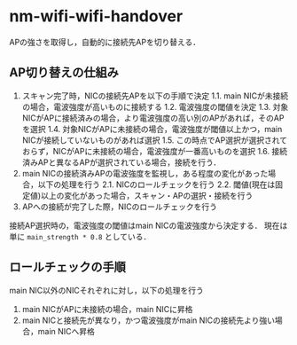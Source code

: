 # nm-wifi-wifi-handover

APの強さを取得し，自動的に接続先APを切り替える．


## AP切り替えの仕組み

1. スキャン完了時，NICの接続先APを以下の手順で決定
  1.1. main NICが未接続の場合，電波強度が高いものに接続する
  1.2. 電波強度の閾値を決定
  1.3. 対象NICがAPに接続済みの場合，より電波強度の高い別のAPがあれば，そのAPを選択
  1.4. 対象NICがAPに未接続の場合，電波強度が閾値以上かつ，main NICが接続していないものがあれば選択
  1.5. この時点でAP選択が選択されておらず，NICがAPに未接続の場合，電波強度が一番高いものを選択
  1.6. 接続済みAPと異なるAPが選択されている場合，接続を行う．
2. main NICの接続済みAPの電波強度を監視し，ある程度の変化があった場合，以下の処理を行う
  2.1. NICのロールチェックを行う
  2.2. 閾値(現在は固定値)以上の変化があった場合，スキャン・APの選択・接続を行う
3. APへの接続が完了した際，NICのロールチェックを行う

接続AP選択時の，電波強度の閾値はmain NICの電波強度から決定する．
現在は単に `main_strength * 0.8` としている．


## ロールチェックの手順

main NIC以外のNICそれぞれに対し，以下の処理を行う
1. main NICがAPに未接続の場合，main NICに昇格
3. main NICと接続先が異なり，かつ電波強度がmain NICの接続先より強い場合，main NICへ昇格

